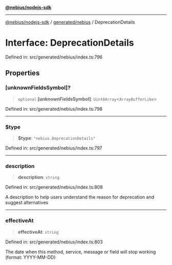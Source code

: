 [**@nebius/nodejs-sdk**](../../../README.md)

---

[@nebius/nodejs-sdk](../../../README.md) / [generated/nebius](../README.md) / DeprecationDetails

# Interface: DeprecationDetails

Defined in: src/generated/nebius/index.ts:796

## Properties

### \[unknownFieldsSymbol\]?

> `optional` **\[unknownFieldsSymbol\]**: `Uint8Array`\<`ArrayBufferLike`\>

Defined in: src/generated/nebius/index.ts:798

---

### $type

> **$type**: `"nebius.DeprecationDetails"`

Defined in: src/generated/nebius/index.ts:797

---

### description

> **description**: `string`

Defined in: src/generated/nebius/index.ts:808

A description to help users understand the reason for deprecation and suggest alternatives

---

### effectiveAt

> **effectiveAt**: `string`

Defined in: src/generated/nebius/index.ts:803

The date when this method, service, message or field will stop working (format: YYYY-MM-DD)
